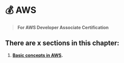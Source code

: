 # **💰 AWS**

>**For AWS Developer Associate Certification**

## **There are x sections in this chapter:**

1. **[Basic concepts in AWS](basic.md).**